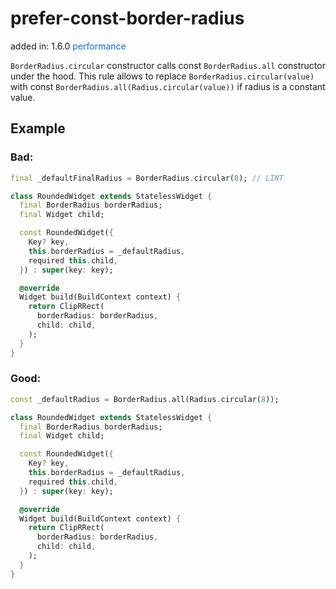 # prefer-const-border-radius
added in: 1.6.0 <span style="color: #006CFF">performance</span>

`BorderRadius.circular` constructor calls const `BorderRadius.all` constructor under the hood. This rule allows to replace `BorderRadius.circular(value)` with const `BorderRadius.all(Radius.circular(value))` if radius is a constant value.

## Example
### Bad:

```dart
final _defaultFinalRadius = BorderRadius.circular(8); // LINT

class RoundedWidget extends StatelessWidget {
  final BorderRadius borderRadius;
  final Widget child;

  const RoundedWidget({
    Key? key,
    this.borderRadius = _defaultRadius,
    required this.child,
  }) : super(key: key);

  @override
  Widget build(BuildContext context) {
    return ClipRRect(
      borderRadius: borderRadius,
      child: child,
    );
  }
}
```
### Good:

```dart
const _defaultRadius = BorderRadius.all(Radius.circular(8));

class RoundedWidget extends StatelessWidget {
  final BorderRadius borderRadius;
  final Widget child;

  const RoundedWidget({
    Key? key,
    this.borderRadius = _defaultRadius,
    required this.child,
  }) : super(key: key);

  @override
  Widget build(BuildContext context) {
    return ClipRRect(
      borderRadius: borderRadius,
      child: child,
    );
  }
}
```
